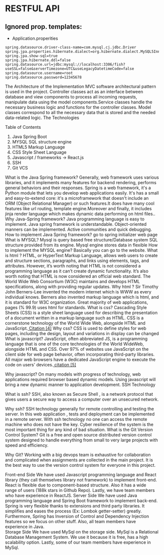 # RESTFUL API 

## Ignored prop. templates:

- Application.properities
```
spring.datasource.driver-class-name=com.mysql.cj.jdbc.Driver
spring.jpa.properties.hibernate.dialect=org.hibernate.dialect.MySQL5InnoDBDialect
spring.jpa.show-sql=true
spring.jpa.hibernate.ddl=false
spring.datasource.url=jdbc:mysql://localhost:3306/fish?useSSL=false&serverTimezone=UTC&useLegacyDatetimeCode=false
spring.datasource.username=root
spring.datasource.password=12345678
```

The Architecture of the Implementation
MVC software architectural pattern is used in the project. Controller classes act as an interface between database and view components to process all incoming requests, manipulate data using the model components.Service classes handle the necessary business logic and functions for the controller classes. Model classes correspond to all the necessary data that is stored and the needed data-related logic.
The Technologies

Table of Contents
1. Java Spring Boot
2. MYSQL SQL structure engine
3. HTML5 Markup Language
4. CSS Style Sheet Language
5. Javascript / frameworks -> React.js
6. SSH
7. Git VCS

What is the Java Spring framework?
Generally, web framework uses various libraries, and it implements many features for backend rendering, performs general behaviors and their responses.
Spring is a web framework, it's a Python module that lets you develop web applications easily. It's has a small and
easy-to-extend core: it's a microframework that doesn't include an ORM (Object Relational Manager) or such features.It does have many cool features like url routing, template engine.Moreover and finally, it includes jinja render language which makes dynamic data performing on html files..
Why Java-Spring framework?
Java programming language is easy to implement.
Java spring framework is understandable. 
Object-oriented manners can be implemented.
Active communities and quick debugging.
How to implement Java Spring framework?
 go to spring initializer web page 
What is MYSQL?
Mysql is query based free structure/Database system
 SQL structure provided from its engine.
Mysql engine stores data in flexible
How to implement the MYSQL engine?
Basically you can go to the website.
What is html ?
HTML, or HyperText Markup Language, allows web users to create and structure sections, paragraphs, and links using elements, tags, and attributes. However, it’s worth noting that HTML is not considered a programming language as it can’t create dynamic functionality.
It’s also worth noting that HTML is now considered an official web standard. The World Wide Web Consortium (W3C) maintains and develops HTML specifications, along with providing regular updates.
Why html ?
Sir Timothy John Berners-Lee invented the modern internet which is WWW as every individual knows.
Berners also invented markup language which is html, and it is standard for W3C organization.
 Great majority of web applications, pages (% 99.9) uses html for standards.
What is css?
Cascading Style Sheets (CSS) is a style sheet language used for describing the presentation of a document written in a markup language such as HTML. CSS is a cornerstone technology of the World Wide Web, alongside HTML and JavaScript.[ Citation [4]](wikipedia.org)
Why css?
CSS is used to define styles for web pages, including the design, layout and variations in display can be changed
What is javascript?
JavaScript, often abbreviated JS, is a programming language that is one of the core technologies of the World WideWeb, alongside HTML and CSS. Over 97% of websites use JavaScript on the client side for web page behavior, often incorporating third-party libraries. All major web browsers have a dedicated JavaScript engine to execute the code on users' devices.[ citation [5]](wikipedia.org)

Why javascript?
On many models with progress of technology, web applications required browser based dynamic models.
Using javascript will bring a new dynamic manner to application development.
SSH Technology


What is ssh?
SSH, also known as Secure Shell , is a network protocol that gives users a secure way to access a computer over an unsecured network.

Why ssh?
SSH technology generally for remote controlling and testing the server. In this web application , tests and deployment  can be implemented in a remote server.
With ssh technology no one can access the remote machine who does not have the key.
Cyber resilience of the system is the most important thing for any kind of bad situation.
What is the Git Version Control System?
Git is a free and open source distributed version control system designed to handle everything from small to very large projects with speed and efficiency.

Why Git?
Working with a big devops team is exhaustive for collaboration and complicated when assignments are collected in the main project.
It is the best way to use the version control system for everyone in this project.

Front-end Side
	We have used Javascript programming language and React library (they call themselves library not framework) to implement front-end. React is flexible due to component-based structure. Also it has a wide range of users (188k stars in Github Repo). Lastly, we have team members who have experience in ReactJS.
Server Side
	We have used Java programming language and Spring Boot framework to implement back-end. Spring is very flexible thanks to extensions and third party libraries. It simplifies and eases the process (Ex: Lombok getter-setter) greatly. Furthermore, Spring has Inversion of Control and Dependency Injection features so we focus on other stuff. Also, all team members have experience in Java.	
Storage Side
	We have used MySql on the storage side. MySql is a Relational Database Management System. We use it because it is free, has a high scalability option. Lastly, some of our team members have experience in MySql.

